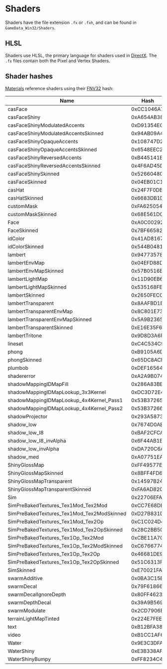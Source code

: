 # Shaders

Shaders have the file extension `.fx` or `.fxh`, and can be found in `GameData_Win32/Shaders`.

## HLSL
Shaders use HLSL, the primary language for shaders used in [DirectX](https://en.wikipedia.org/wiki/DirectX). The `.fx` files contain both the Pixel and Vertex Shaders.

## Shader hashes
[Materials](/mysims-research/Files/Material.md#material) reference shaders using their [FNV32](/mysims-research/FNV.md) hash:

|Name|Hash|
|----|----|
|casFace|0xCC1046A7|
|casFaceShiny|0xA654AB38|
|casFaceShinyModulatedAccents|0xD91354E0|
|casFaceShinyModulatedAccentsSkinned|0x94AB09A4|
|casFaceShinyOpaqueAccents|0x108747D2|
|casFaceShinyOpaqueAccentsSkinned|0x6548EEC2|
|casFaceShinyReversedAccents|0xB445141B|
|casFaceShinyReversedAccentsSkinned|0x4F6AD45D|
|casFaceShinySkinned|0x5266048C|
|casFaceSkinned|0x04EB01C1|
|casHat|0x24F7F0DB|
|casHatSkinned|0x6683DB1D|
|customMask|0xFA625054|
|customMaskSkinned|0x68E561D0|
|Face|0xA0C00292|
|FaceSkinned|0x7BF66582|
|idColor|0x41AD8167|
|idColorSkinned|0x544B0481|
|lambert|0x94773578|
|lambertEnvMap|0x04EFD88D|
|lambertEnvMapSkinned|0x57B0516B|
|lambertLightMap|0x11D90EB6|
|lambertLightMapSkinned|0x535168FE|
|lambertSkinned|0x2650FECC|
|lambertTransparent|0x8AAFBD1E|
|lambertTransparentEnvMap|0x8C801E73|
|lambertTransparentEnvMapSkinned|0x5A9B2365|
|lambertTransparentSkinned|0xE16E35F6|
|lambertTritone|0x9D8D3A6F|
|lineset|0xC4C534C9|
|phong|0xB9105A6D|
|phongSkinned|0x65DC8ACB|
|plumbob|0xDEF16564|
|shadererror|0xA2A9B074|
|shadowMappingIDMapFill|0x286A83BB|
|shadowMappingIDMapLookup_3x3Kernel|0xDC3D72E4|
|shadowMappingIDMapLookup_4x4Kernel_Pass1|0x53B37265|
|shadowMappingIDMapLookup_4x4Kernel_Pass2|0x53B37266|
|shadowProjector|0x293A5873|
|shadow_low|0x7674D0AE|
|shadow_low_I8|0xBAF2CFCA|
|shadow_low_I8_invAlpha|0x6F44AB1E|
|shadow_low_invAlpha|0xDA720C6A|
|shadow_med|0xA07751EA|
|ShinyGlossMap|0xFF49577E|
|ShinyGlossMapSkinned|0x8BFF4FD6|
|ShinyGlossMapTransparent|0x14597B24|
|ShinyGlossMapTransparentSkinned|0xFA6AD820|
|Sim|0x22706EFA|
|SimPreBakedTextures_Tex1Mod_Tex2Mod|0xCC7E68DB|
|SimPreBakedTextures_Tex1Mod_Tex2ModSkinned|0xD27B831D|
|SimPreBakedTextures_Tex1Mod_Tex2Op|0xC1C024D4|
|SimPreBakedTextures_Tex1Mod_Tex2OpSkinned|0x28C2BB50|
|SimPreBakedTextures_Tex1Op_Tex2Mod|0xCBE11A70|
|SimPreBakedTextures_Tex1Op_Tex2ModSkinned|0xC6766774|
|SimPreBakedTextures_Tex1Op_Tex2Op|0x46681DE9|
|SimPreBakedTextures_Tex1Op_Tex2OpSkinned|0x51C6313F|
|SimSkinned|0xE70021FA|
|swarmAdditive|0x0BA3C15B|
|swarmDecal|0x79F61866|
|swarmDecalIgnoreDepth|0x80FF4623|
|swarmDepthDecal|0x39A9B569|
|swarmModulate|0x2CD7906E|
|terrainLightMapTinted|0x224E7FEE|
|text|0xB12BFA38|
|video|0xB1CC1AF6|
|Water|0x9E3C3DFA|
|WaterShiny|0xE3B338AF|
|WaterShinyBumpy|0xFF8234C4|